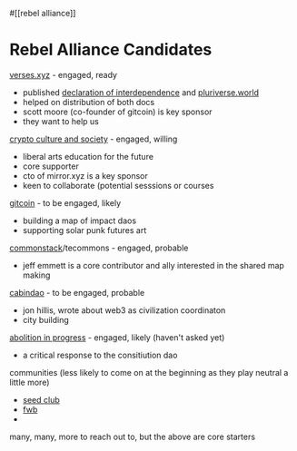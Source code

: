 #[[rebel alliance]] 





# Rebel Alliance Candidates
[verses.xyz](https://verses.xyz/) - engaged, ready
- published [declaration of interdependence](https://www.interdependence.online/about) and [pluriverse.world](https://pluriverse.world/)
- helped on distribution of both docs
- scott moore (co-founder of gitcoin) is key sponsor
- they want to help us

[crypto culture and society](https://cryptosociety.notion.site/cryptosociety/Crypto-Culture-Society-01f39bcff26b422183061e6011b16892) - engaged, willing
- liberal arts education for the future
- core supporter
- cto of mirror.xyz is a key sponsor
- keen to collaborate (potential sesssions or courses

[gitcoin](https://gitcoin.co/) - to be engaged, likely
- building a map of impact daos
- supporting solar punk futures art

[commonstack](https://commonsstack.org/)/tecommons - engaged, probable
- jeff emmett is a core contributor and ally interested in the shared map making

[cabindao](https://www.creatorcabins.com/) - to be engaged, probable
- jon hillis, wrote about web3 as civilization coordinaton
- city building

[abolition in progress](https://teeweoc.medium.com/ameers-abolition-in-progress-dao-26610bba0c9c) - engaged, likely (haven't asked yet)
- a critical response to the consitiution dao


communities (less likely to come on at the beginning as they play neutral a little more)
- [seed club](https://seedclub.xyz/)
- [fwb](https://www.fwb.help/)
- 


many, many, more to reach out to, but the above are core starters
